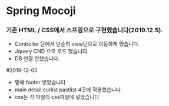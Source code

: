 # Spring Mocoji

### 기존 HTML / CSS에서 스프링으로 구현했습니다(2019.12.5).
* Controller 단에서 단순히 view단으로 이동하게 했습니다.
* Jquery CND 으로 로드 했습니다.
* DB 연결 안했습니다.

#2019-12-05
* 밑에 footer 넣었습니다
* main detail curlist pastlist 4곳에 적용했습니다
* css는 각 파일의 css파일에 넣었습니다